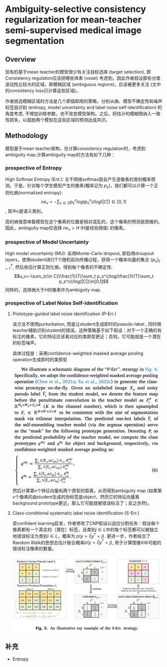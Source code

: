 # Ambiguity-selective consistency regularization for mean-teacher semi-supervised medical image segmentation
## Overview
现有的基于mean teacher的模型很少有关注目标选择 (target selection), 即Consistency regulation应该把哪些体素 (voxel) 考虑到。因此作者假设那些分类波动性比较大的区域，即模糊区域 (ambiguous regions)，应该被更多关注 (文中的consistency loss只计算这些区域)。

作者挑选模糊区域的方法是几个即插即用的策略，分别从熵、模型不确定性和噪声标签自识别 (entropy, model uncertainty and label noise self-identification) 的角度考虑, 不增加训练参数，也不改变模型架构。之后，将估计的模糊图纳入一致性损失，以鼓励两个模型在这些区域的预测达成共识。

## Methodology
模型基于mean teacher架构，在计算consistency regulation时，考虑到ambiguity map.计算ambiguity map的方法有如下几种：

### prospective of Entropy
High Softmax Entropy (Ent.): 主干网络softmax层会产生逐像素的类别概率预测。于是，针对每个学生模型产生的像素(概率记为 $p_s$)，我们都可以计算一个正则化熵(normalized entropy):$$ne_v=-\sum_{c\in C} p_s^c log(p_s^c)/log(|C|)\in [0,1]$$, 其中c是语义类别。

高的熵值意味着模型在这个像素的位置是相对混乱的，这个像素的预测是困难的。因此，ambiguity map仅选择 $ne_v>H$ (H是经验阈值) 的像素。



### prospective of Model Uncertainty
High model uncertainty (MU): 采用Monte-Carlo dropout, 即启用droupout layers，使用student进行T个随机前向传播过程，获得一个概率向量的集合 $\{p_s\}_{t=1}^T$, 然后依旧计算正则化熵，得到每个像素的不确定性:$$u_v=-\sum_{c\in C}(\frac{1}{T}\sum_t p_s^c)log(\frac{1}{T}\sum_t p_s^c)/log(|C|)\in[0,1]$$同样的，选择熵大于H的像素作为ambiguity map.

<!-- T=1时退化成 ne_v -->



### prospective of Label Noise Self-identification
1. Prototype-guided label noise identification (P-Err.)

    该方法不使用purturbation, 而是让student生成即时的pseudo-label , 同时用teacher辅助识别student的错误。这种策略基于如下假设：对于一个正确的有标注的像素，它的特征应该离对应的类原型更近；否则，它可能就是一个潜在的标签噪声。

    具体过程是：采用confidence-weighted masked average pooling operation生成即时的类原型

    ![Fig](../../images/ACMT1.png "Prototype")
    然后计算第v个特征向量和两个原型的距离，从而得到ambiguity map (如果第v个像素的由student生成的伪标签是object，然而它的特征向量离background prototype更近，那么它可能就被错误标注了；反之亦然)。



2. Class-conditional systematic label noise identification (S-Err.)

    受confident learning启发，作者修改了CNP假设以适应分割任务：假设每个像素都有一个真实的（潜在）标签，且类别$j\in L$中的每个标签都可以被独立地错误标注为类别$i\in L$，概率为 $p(y=i|y^*=j)$. 更进一步，作者结合了Random Walk的思想去估计联合概率$p(y=i|y^*=j)$, 用于计算图像X中可能的错误标注像素的数量。
    
    ![Fig](../../images/ACMT2.png "Prototype")



## 补充
- Entropy